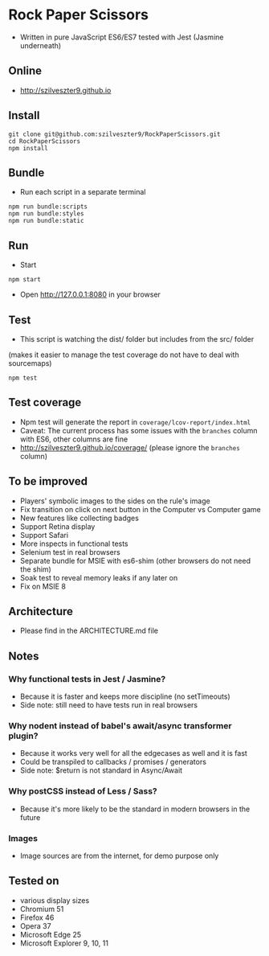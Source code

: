 # Rock Paper Scissors

* Written in pure JavaScript ES6/ES7 tested with Jest (Jasmine underneath)

## Online
* http://szilveszter9.github.io

## Install
```
git clone git@github.com:szilveszter9/RockPaperScissors.git
cd RockPaperScissors
npm install
```

## Bundle
* Run each script in a separate terminal
```
npm run bundle:scripts
npm run bundle:styles
npm run bundle:static
```

## Run
* Start
```
npm start
```
* Open http://127.0.0.1:8080 in your browser

## Test
* This script is watching the dist/ folder but includes from the src/ folder

(makes it easier to manage the test coverage do not have to deal with sourcemaps)
```
npm test
```
## Test coverage
* Npm test will generate the report in `coverage/lcov-report/index.html`
* Caveat: The current process has some issues with the `branches` column with ES6, other columns are fine
* http://szilveszter9.github.io/coverage/ (please ignore the `branches` column)

## To be improved
* Players' symbolic images to the sides on the rule's image
* Fix transition on click on next button in the Computer vs Computer game
* New features like collecting badges
* Support Retina display
* Support Safari
* More inspects in functional tests
* Selenium test in real browsers
* Separate bundle for MSIE with es6-shim (other browsers do not need the shim)
* Soak test to reveal memory leaks if any later on
* Fix on MSIE 8

## Architecture
* Please find in the ARCHITECTURE.md file

## Notes

### Why functional tests in Jest / Jasmine?
* Because it is faster and keeps more discipline (no setTimeouts)
* Side note: still need to have tests run in real browsers

### Why nodent instead of babel's await/async transformer plugin?
* Because it works very well for all the edgecases as well and it is fast
* Could be transpiled to callbacks / promises / generators
* Side note: $return is not standard in Async/Await

### Why postCSS instead of Less / Sass?
* Because it's more likely to be the standard in modern browsers in the future

### Images
* Image sources are from the internet, for demo purpose only

## Tested on
* various display sizes
* Chromium 51
* Firefox 46
* Opera 37
* Microsoft Edge 25
* Microsoft Explorer 9, 10, 11
